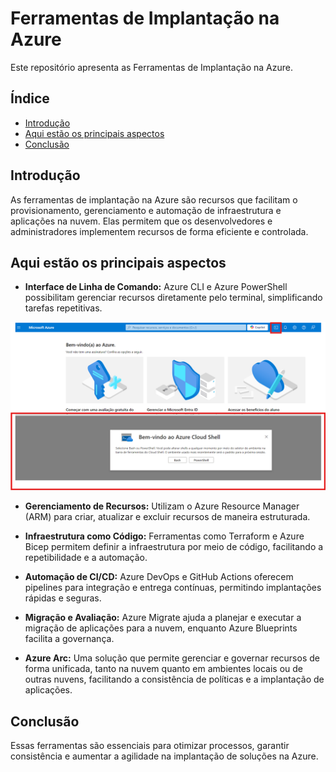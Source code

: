 # Ferramentas de Implantação na Azure


Este repositório apresenta as Ferramentas de Implantação na Azure.
## Índice

- [Introdução](#introdução)
- [Aqui estão os principais aspectos](#aqui-estão-os-principais-aspectos)
- [Conclusão](#conclusão)

## Introdução

As ferramentas de implantação na Azure são recursos que facilitam o provisionamento, gerenciamento e automação de infraestrutura e aplicações na nuvem. Elas permitem que os desenvolvedores e administradores implementem recursos de forma eficiente e controlada.

## Aqui estão os principais aspectos


- **Interface de Linha de Comando:** Azure CLI e Azure PowerShell possibilitam gerenciar recursos diretamente pelo terminal, simplificando tarefas repetitivas.

![Interface de Linha de Comando](https://github.com/Doni-zete/azure-az900/blob/main/ferramentas-de-implantacao-na-azure/img/img1.png)

- **Gerenciamento de Recursos:** Utilizam o Azure Resource Manager (ARM) para criar, atualizar e excluir recursos de maneira estruturada.

- **Infraestrutura como Código:** Ferramentas como Terraform e Azure Bicep permitem definir a infraestrutura por meio de código, facilitando a repetibilidade e a automação.

- **Automação de CI/CD:** Azure DevOps e GitHub Actions oferecem pipelines para integração e entrega contínuas, permitindo implantações rápidas e seguras.


- **Migração e Avaliação:** Azure Migrate ajuda a planejar e executar a migração de aplicações para a nuvem, enquanto Azure Blueprints facilita a governança.

- **Azure Arc:** Uma solução que permite gerenciar e governar recursos de forma unificada, tanto na nuvem quanto em ambientes locais ou de outras nuvens, facilitando a consistência de políticas e a implantação de aplicações.




## Conclusão
Essas ferramentas são essenciais para otimizar processos, garantir consistência e aumentar a agilidade na implantação de soluções na Azure.
